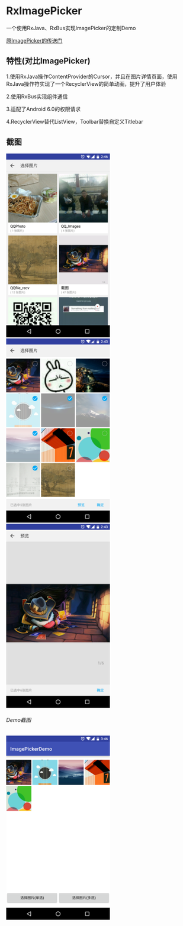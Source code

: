 # RxImagePicker
一个使用RxJava、RxBus实现ImagePicker的定制Demo

[原ImagePicker的传送门](https://github.com/YoKeyword/ImagePicker)

## 特性(对比ImagePicker)
1.使用RxJava操作ContentProvider的Cursor，并且在图片详情页面，使用RxJava操作符实现了一个RecyclerView的简单动画，提升了用户体验

2.使用RxBus实现组件通信

3.适配了Android 6.0的权限请求

4.RecyclerView替代ListView，Toolbar替换自定义Titlebar

## 截图
<img src="/screenshot/bukets.png" width="280px"/>
<img src="/screenshot/imgs.png" width="280px"/>
<img src="/screenshot/preview.png" width="280px"/>


###### Demo截图
<img src="/screenshot/demo.png" width="280px"/>
